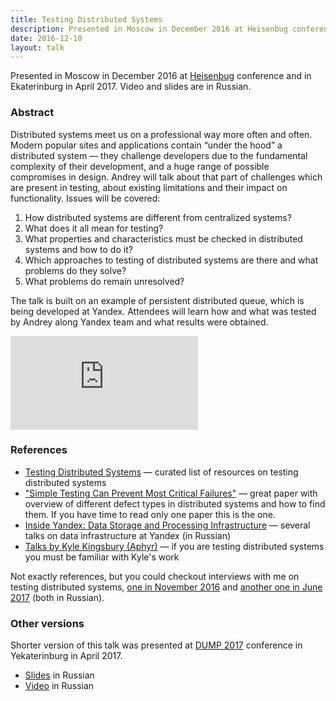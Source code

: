 ```yaml
---
title: Testing Distributed Systems
description: Presented in Moscow in December 2016 at Heisenbug conference and in Ekaterinburg in April 2017. Video and slides are in Russian.
date: 2016-12-10
layout: talk
---
```


Presented in Moscow in December 2016 at [Heisenbug](http://2016.heisenbug-moscow.ru/en/talks/testirovanie-raspredelennyh-sistem/) conference and in Ekaterinburg in April 2017. Video and slides are in Russian.

### Abstract

Distributed systems meet us on a professional way more often and often. 
Modern popular sites and applications contain “under the hood” 
a distributed system — they challenge developers due to the fundamental 
complexity of their development, and a huge range of possible compromises in design. 
Andrey will talk about that part of challenges which are present in testing, 
about existing limitations and their impact on functionality. 
Issues will be covered:

1. How distributed systems are different from centralized systems?
1. What does it all mean for testing?
1. What properties and characteristics must be checked in distributed systems and how to do it?
1. Which approaches to testing of distributed systems are there and what problems do they solve?
1. What problems do remain unresolved?

The talk is built on an example of persistent distributed queue, which is being developed at Yandex. 
Attendees will learn how and what was tested by Andrey along Yandex team and what results were obtained.

<script async class="speakerdeck-embed" data-slide="2" data-id="8fbb5337e106474e9753c5359a663239" data-ratio="1.77777777777778" src="//speakerdeck.com/assets/embed.js"></script>

<div class="video-container">
<iframe src="https://www.youtube.com/embed/h8RV4JfSovg" frameborder="0" allowfullscreen></iframe>
</div>

### References

- [Testing Distributed Systems](https://asatarin.github.io/testing-distributed-systems/) — curated list of resources on testing distributed systems
- ["Simple Testing Can Prevent Most Critical Failures"](https://www.usenix.org/conference/osdi14/technical-sessions/presentation/yuan) — great paper with overview of different defect types in distributed systems and how to find them. If you have time to read only one paper this is the one.
- [Inside Yandex: Data Storage and Processing Infrastructure](https://events.yandex.ru/events/meetings/15-oct-2016/) — several talks on data infrastructure at Yandex (in Russian)
- [Talks by Kyle Kingsbury (Aphyr)](http://jepsen.io/talks) — if you are testing distributed systems you must be familiar with Kyle's work

Not exactly references, but you could checkout interviews with me on testing distributed systems, [one in November 2016](https://habrahabr.ru/company/jugru/blog/313908/) and [another one in June 2017](https://habrahabr.ru/company/jugru/blog/329974/) (both in Russian).

### Other versions

Shorter version of this talk was presented at [DUMP 2017](http://dump-conf.ru/archive/2017/#section_32) conference in Yekaterinburg in April 2017.
 - [Slides](https://speakerdeck.com/asatarin/tiestirovaniie-raspriedieliennykh-sistiem-dump-2017) in Russian
 - [Video](https://youtu.be/QXtr30paTl8) in Russian
 
